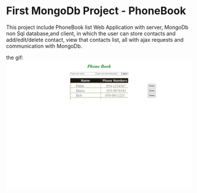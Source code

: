 # First MongoDb Project - PhoneBook
This project include PhoneBook list Web Application with server, MongoDb non Sql database,and client, in which the user can store contacts and add/edit/delete contact, view that contacts list, all with ajax requests and communication with MongoDb.

the gif: 
![alt text](./client/src/images/UidqOwg75E.gif)